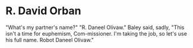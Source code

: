 # R. David Orban

"What's my partner's name?"
"R. Daneel Olivaw."
Baley said, sadly, "This isn't a time for euphemism, Com-missioner. I'm taking the job, so let's use his full name. Robot Daneel Olivaw."

